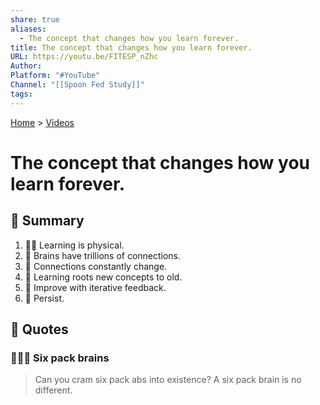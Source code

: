 ```yaml
---  
share: true  
aliases:  
  - The concept that changes how you learn forever.  
title: The concept that changes how you learn forever.  
URL: https://youtu.be/FITESP_nZhc  
Author:   
Platform: "#YouTube"  
Channel: "[[Spoon Fed Study]]"  
tags:   
---  
```

[Home](../index.md) > [Videos](./index.md)  
# The concept that changes how you learn forever.  
## 📜 Summary  
1. 💪🏻 Learning is physical.  
2. 🌌 Brains have trillions of connections.  
3. 🧬 Connections constantly change.  
4. 🌲 Learning roots new concepts to old.  
5. 🔁 Improve with iterative feedback.  
6. 🚂 Persist.  
  
## 🦜 Quotes  
### 💪🏻🧠 Six pack brains  
> Can you cram six pack abs into existence? A six pack brain is no different.  
